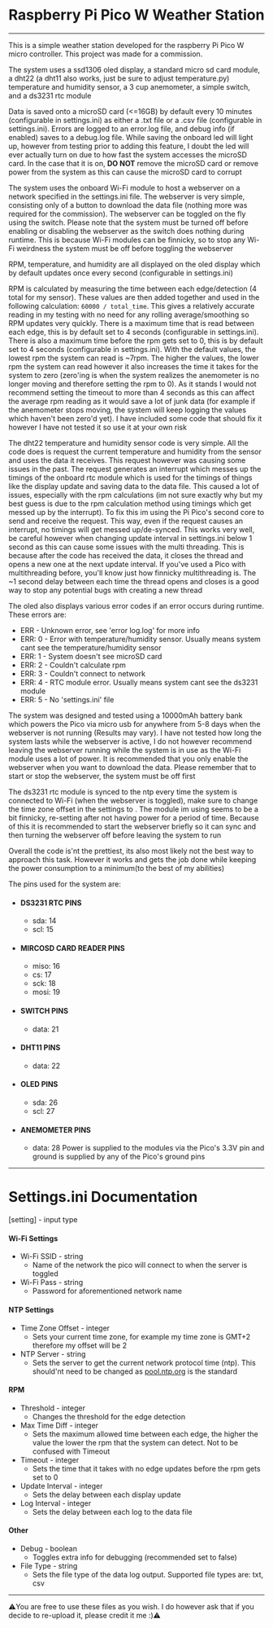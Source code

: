 # Raspberry Pi Pico W Weather Station
---

This is a simple weather station developed for the raspberry Pi Pico W micro controller. This project was made for a commission. 

The system uses a ssd1306 oled display, a standard micro sd card module, a dht22 (a dht11 also works, just be sure to adjust temperature.py) temperature and humidity sensor, a 3 cup anemometer, a simple switch, and a ds3231 rtc module

Data is saved onto a microSD card (<=16GB) by default every 10 minutes (configurable in settings.ini) as either a .txt file or a .csv file (configurable in settings.ini). Errors are logged to an error.log file, and debug info (if enabled) saves to a debug.log file. While saving the onboard led will light up, however from testing prior to adding this feature, I doubt the led will ever actually turn on due to how fast the system accesses the microSD card. In the case that it is on, **DO NOT** remove the microSD card or remove power from the system as this can cause the microSD card to corrupt

The system uses the onboard Wi-Fi module to host a webserver on a network specified in the settings.ini file. The webserver is very simple, 
consisting only of a button to download the data file (nothing more was required for the commission). The webserver can be toggled on the fly using the switch. Please note that the system must be turned off before enabling or disabling the webserver as the switch does nothing during runtime. This is because Wi-Fi modules can be finnicky, so to stop any Wi-Fi weirdness the system must be off before toggling the webserver

RPM, temperature, and humidity are all displayed on the oled display which by default updates once every second (configurable in settings.ini)

RPM is calculated by measuring the time between each edge/detection (4 total for my sensor). These values are then added together and used in the following calculation: ```60000 / total_time```. This gives a relatively accurate reading in my testing with no need for any rolling average/smoothing so RPM updates very quickly. There is a maximum time that is read between each edge, this is by default set to 4 seconds (configurable in settings.ini). There is also a maximum time before the rpm gets set to 0, this is by default set to 4 seconds (configurable in settings.ini). With the default values, the lowest rpm the system can read is ~7rpm. The higher the values, the lower rpm the system can read however it also increases the time it takes for the system to zero (zero'ing is when the system realizes the anemometer is no longer moving and therefore setting the rpm to 0). As it stands I would not recommend setting the timeout to more than 4 seconds as this can affect the average rpm reading as it would save a lot of junk data (for example if the anemometer stops moving, the system will keep logging the values which haven't been zero'd yet). I have included some code that should fix it however I have not tested it so use it at your own risk

The dht22 temperature and humidity sensor code is very simple. All the code does is request the current temperature and humidity from the sensor and uses the data it receives. This request however was causing some issues in the past. The request generates an interrupt which messes up the timings of the onboard rtc module which is used for the timings of things like the display update and saving data to the data file. This caused a lot of issues, especially with the rpm calculations (im not sure exactly why but my best guess is due to the rpm calculation method using timings which get messed up by the interrupt). To fix this im using the Pi Pico's second core to send and receive the request. This way, even if the request causes an interrupt, no timings will get messed up/de-synced. This works very well, be careful however when changing update interval in settings.ini below 1 second as this can cause some issues with the multi threading. This is because after the code has received the data, it closes the thread and opens a new one at the next update interval. If you've used a Pico with multithreading before, you'll know just how finnicky multithreading is. The ~1 second delay between each time the thread opens and closes is a good way to stop any potential bugs with creating a new thread

The oled also displays various error codes if an error occurs during runtime. These errors are:
* ERR - Unknown error, see 'error log.log' for more info
* ERR: 0 - Error with temperature/humidity sensor. Usually means system cant see the temperature/humidity sensor
* ERR: 1 - System doesn't see microSD card
* ERR: 2 - Couldn't calculate rpm
* ERR: 3 - Couldn't connect to network
* ERR: 4 - RTC module error. Usually means system cant see the ds3231 module
* ERR: 5 - No 'settings.ini' file

The system was designed and tested using a 10000mAh battery bank which powers the Pico via micro usb for anywhere from 5-8 days when the webserver is not running (Results may vary). I have not tested how long the system lasts while the webserver is active, I do not however recommend leaving the webserver running while the system is in use as the Wi-Fi module uses a lot of power. It is recommended that you only enable the webserver when you want to download the data. Please remember that to start or stop the webserver, the system must be off first

The ds3231 rtc module is synced to the ntp every time the system is connected to Wi-Fi (when the webserver is toggled), make sure to change the time zone offset in the settings to . The module im using seems to be a bit finnicky, re-setting after not having power for a period of time. Because of this it is recommended to start the webserver briefly so it can sync and then turning the webserver off before leaving the system to run

Overall the code is'nt the prettiest, its also most likely not the best way to approach this task. However it works and gets the job done while keeping the power consumption to a minimum(to the best of my abilities)

The pins used for the system are:
* #### DS3231 RTC PINS
  * sda: 14
  * scl: 15
* #### MIRCOSD CARD READER PINS
  * miso: 16
  * cs: 17
  * sck: 18
  * mosi: 19
* #### SWITCH PINS
  * data: 21
* #### DHT11 PINS
  * data: 22
* #### OLED PINS
  * sda: 26
  * scl: 27
* #### ANEMOMETER PINS
  * data: 28
Power is supplied to the modules via the Pico's 3.3V pin and ground is supplied by any of the Pico's ground pins

---
# Settings.ini Documentation
[setting] - input type

#### Wi-Fi Settings
* Wi-Fi SSID - string
  * Name of the network the pico will connect to when the server is toggled
* Wi-Fi Pass - string
  * Password for aforementioned network name

#### NTP Settings
* Time Zone Offset - integer
  * Sets your current time zone, for example my time zone is GMT+2 therefore my offset will be 2
* NTP Server - string
  * Sets the server to get the current network protocol time (ntp). This should'nt need to be changed as [pool.ntp.org](pool.ntp.org) is the standard

#### RPM
* Threshold - integer
  * Changes the threshold for the edge detection
* Max Time Diff - integer
  * Sets the maximum allowed time between each edge, the higher the value the lower the rpm that the system can detect. Not to be confused with Timeout
* Timeout - integer
  * Sets the time that it takes with no edge updates before the rpm gets set to 0
* Update Interval - integer
  * Sets the delay between each display update
* Log Interval - integer
  * Sets the delay between each log to the data file

#### Other
* Debug - boolean
  * Toggles extra info for debugging (recommended set to false)
* File Type - string
  * Sets the file type of the data log output. Supported file types are: txt, csv

---
⚠️You are free to use these files as you wish. I do however ask that if you decide to re-upload it, please credit it me :)⚠️